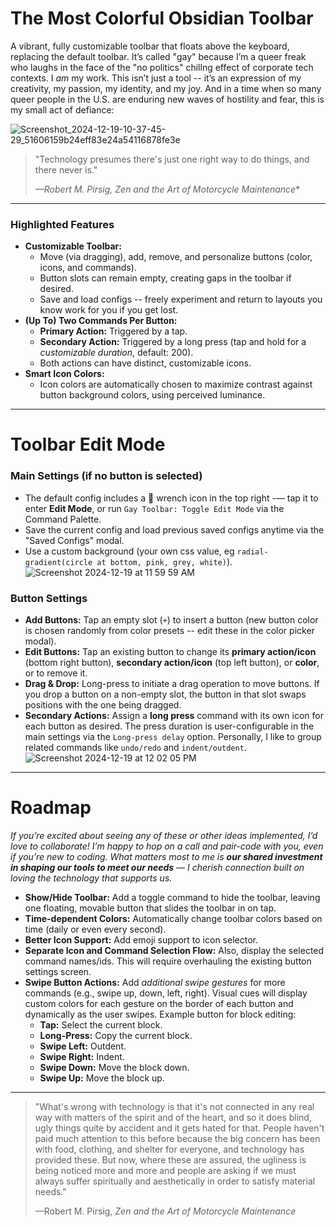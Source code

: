 # **The Most Colorful Obsidian Toolbar**
A vibrant, fully customizable toolbar that floats above the keyboard, replacing the default toolbar. It’s called "gay" because I’m a queer freak who laughs in the face of the "no politics" chillng effect of corporate tech contexts. I *am* my work. This isn’t just a tool -- it’s an expression of my creativity, my passion, my identity, and my joy. And in a time when so many queer people in the U.S. are enduring new waves of hostility and fear, this is my small act of defiance:

![Screenshot_2024-12-19-10-37-45-29_51606159b24eff83e24a54116878fe3e](https://github.com/user-attachments/assets/505b6c61-bf6a-415f-9d49-23706aebdfdd)

> "Technology presumes there's just one right way to do things, and there never is."
> 
> *—Robert M. Pirsig, *Zen and the Art of Motorcycle Maintenance***

---
### **Highlighted Features**
- **Customizable Toolbar:**
  - Move (via dragging), add, remove, and personalize buttons (color, icons, and commands).
  - Button slots can remain empty, creating gaps in the toolbar if desired.
  - Save and load configs -- freely experiment and return to layouts you know work for you if you get lost.
- **(Up To) Two Commands Per Button:**
  - **Primary Action:** Triggered by a tap.
  - **Secondary Action:** Triggered by a long press (tap and hold for a *customizable duration*, default: 200).
  - Both actions can have distinct, customizable icons.
- **Smart Icon Colors:**
  - Icon colors are automatically chosen to maximize contrast against button background colors, using perceived luminance.

---
# **Toolbar Edit Mode**
### **Main Settings** (if no button is selected)
  - The default config includes a 🔧 wrench icon in the top right -— tap it to enter **Edit Mode**, or run `Gay Toolbar: Toggle Edit Mode` via the Command Palette.
  - Save the current config and load previous saved configs anytime via the "Saved Configs" modal.
  - Use a custom background (your own css value, eg `radial-gradient(circle at bottom, pink, grey, white)`).
![Screenshot 2024-12-19 at 11 59 59 AM](https://github.com/user-attachments/assets/f9b11d05-6849-4ea8-89e3-3468e5ea0c28)

### **Button Settings**
- **Add Buttons:** Tap an empty slot (`+`) to insert a button (new button color is chosen randomly from color presets -- edit these in the color picker modal).
- **Edit Buttons:** Tap an existing button to change its **primary action/icon** (bottom right button), **secondary action/icon** (top left button), or **color**, or to remove it.
- **Drag & Drop:** Long-press to initiate a drag operation to move buttons. If you drop a button on a non-empty slot, the button in that slot swaps positions with the one being dragged.
- **Secondary Actions:** Assign a **long press** command with its own icon for each button as desired. The press duration is user-configurable in the main settings via the `Long-press delay` option. Personally, I like to group related commands like `undo/redo` and `indent/outdent`.
![Screenshot 2024-12-19 at 12 02 05 PM](https://github.com/user-attachments/assets/0229699f-bbd1-4436-8a39-772fd013b563)

---

# **Roadmap**
*If you’re excited about seeing any of these or other ideas implemented, I’d love to collaborate! I’m happy to hop on a call and pair-code with you, even if you’re new to coding. What matters most to me is **our shared investment in shaping our tools to meet our needs** — I cherish connection built on loving the technology that supports us.*

- **Show/Hide Toolbar:** Add a toggle command to hide the toolbar, leaving one floating, movable button that slides the toolbar in on tap.
- **Time-dependent Colors:** Automatically change toolbar colors based on time (daily or even every second).
- **Better Icon Support:** Add emoji support to icon selector.
- **Separate Icon and Command Selection Flow:** Also, display the selected command names/ids. This will require overhauling the existing button settings screen.
- **Swipe Button Actions:** Add *additional swipe gestures* for more commands (e.g., swipe up, down, left, right). Visual cues will display custom colors for each gesture on the border of each button and dynamically as the user swipes. Example button for block editing:
	- **Tap:** Select the current block.
	- **Long-Press:** Copy the current block.
	- **Swipe Left:** Outdent.
	- **Swipe Right:** Indent.
	- **Swipe Down:** Move the block down.
	- **Swipe Up:** Move the block up.

---

> "What's wrong with technology is that it's not connected in any real way with matters of the spirit and of the heart, and so it does blind, ugly things quite by accident and it gets hated for that. People haven't paid much attention to this before because the big concern has been with food, clothing, and shelter for everyone, and technology has provided these. But now, where these are assured, the ugliness is being noticed more and more and people are asking if we must always suffer spiritually and aesthetically in order to satisfy material needs."
>
> —Robert M. Pirsig, *Zen and the Art of Motorcycle Maintenance*
